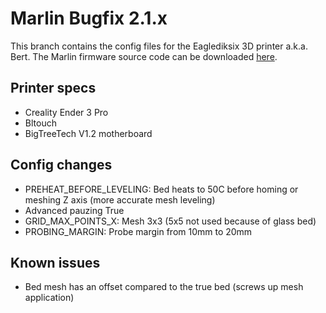 # Marlin Bugfix 2.1.x
This branch contains the config files for the Eaglediksix 3D printer a.k.a. Bert. The Marlin firmware source code can be downloaded [here](https://github.com/MarlinFirmware/Marlin/tree/bugfix-2.1.x).

## Printer specs
- Creality Ender 3 Pro
- Bltouch
- BigTreeTech V1.2 motherboard

## Config changes
- PREHEAT_BEFORE_LEVELING: Bed heats to 50C before homing or meshing Z axis (more accurate mesh leveling)
- Advanced pauzing True
- GRID_MAX_POINTS_X: Mesh 3x3 (5x5 not used because of glass bed)
- PROBING_MARGIN: Probe margin from 10mm to 20mm

## Known issues
- Bed mesh has an offset compared to the true bed (screws up mesh application)

